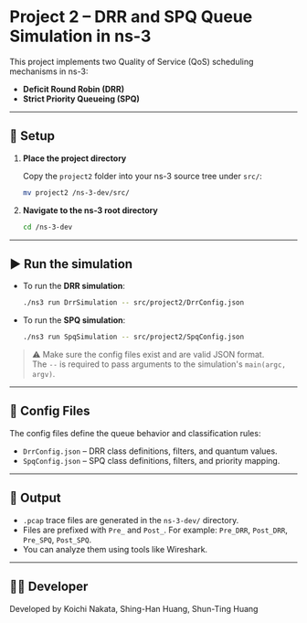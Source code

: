 # Project 2 – DRR and SPQ Queue Simulation in ns-3

This project implements two Quality of Service (QoS) scheduling mechanisms in ns-3:

- **Deficit Round Robin (DRR)**
- **Strict Priority Queueing (SPQ)**

---

## 📁 Setup

1. **Place the project directory**

   Copy the `project2` folder into your ns-3 source tree under `src/`:

   ```bash
   mv project2 /ns-3-dev/src/
   ```

2. **Navigate to the ns-3 root directory**

   ```bash
   cd /ns-3-dev
   ```

---

## ▶️ Run the simulation

- To run the **DRR simulation**:

  ```bash
  ./ns3 run DrrSimulation -- src/project2/DrrConfig.json
  ```

- To run the **SPQ simulation**:

  ```bash
  ./ns3 run SpqSimulation -- src/project2/SpqConfig.json
  ```

> ⚠️ Make sure the config files exist and are valid JSON format.  
> The `--` is required to pass arguments to the simulation's `main(argc, argv)`.

---

## 📂 Config Files

The config files define the queue behavior and classification rules:

- `DrrConfig.json` – DRR class definitions, filters, and quantum values.
- `SpqConfig.json` – SPQ class definitions, filters, and priority mapping.


---

## 🧪 Output

- `.pcap` trace files are generated in the `ns-3-dev/` directory.
- Files are prefixed with `Pre_` and `Post_`.
  For example: `Pre_DRR`, `Post_DRR`, `Pre_SPQ`, `Post_SPQ`.
- You can analyze them using tools like Wireshark.

---

## 👨‍💻 Developer

Developed by Koichi Nakata, Shing-Han Huang, Shun-Ting Huang  